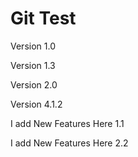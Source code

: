 # Git Test
Version 1.0

Version 1.3

Version 2.0

Version 4.1.2

I add New Features Here 1.1

I add New Features Here 2.2